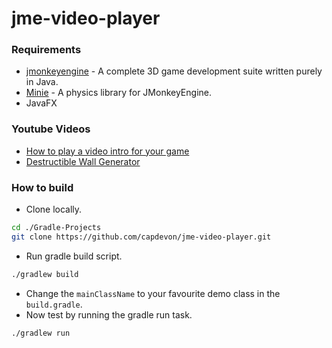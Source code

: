 # jme-video-player

### Requirements
- [jmonkeyengine](https://github.com/jMonkeyEngine/jmonkeyengine) - A complete 3D game development suite written purely in Java.
- [Minie](https://github.com/stephengold/Minie) - A physics library for JMonkeyEngine.
- JavaFX

### Youtube Videos
- [How to play a video intro for your game](https://youtu.be/5lwIorg5tbM)
- [Destructible Wall Generator](https://www.youtube.com/watch?v=Vp7nPncpZqs)

### How to build 
- Clone locally.
```bash
cd ./Gradle-Projects
git clone https://github.com/capdevon/jme-video-player.git
```
- Run gradle build script.
```bash
./gradlew build
```
- Change the `mainClassName` to your favourite demo class in the `build.gradle`.
- Now test by running the gradle run task.
```bash
./gradlew run
```
